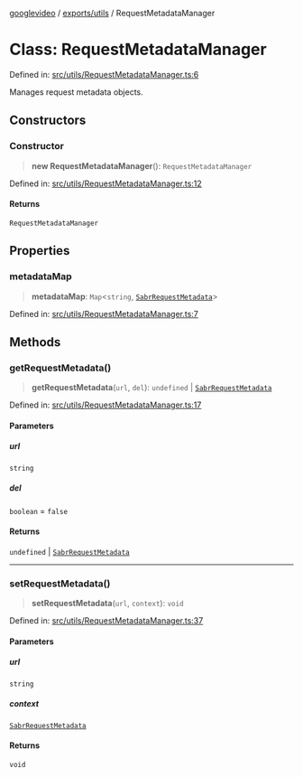 [googlevideo](../../../README.md) / [exports/utils](../README.md) / RequestMetadataManager

# Class: RequestMetadataManager

Defined in: [src/utils/RequestMetadataManager.ts:6](https://github.com/LuanRT/googlevideo/blob/dbf946453f309f019ca5c8a163ede31e16e7831d/src/utils/RequestMetadataManager.ts#L6)

Manages request metadata objects.

## Constructors

### Constructor

> **new RequestMetadataManager**(): `RequestMetadataManager`

Defined in: [src/utils/RequestMetadataManager.ts:12](https://github.com/LuanRT/googlevideo/blob/dbf946453f309f019ca5c8a163ede31e16e7831d/src/utils/RequestMetadataManager.ts#L12)

#### Returns

`RequestMetadataManager`

## Properties

### metadataMap

> **metadataMap**: `Map`\<`string`, [`SabrRequestMetadata`](../../sabr-streaming-adapter/interfaces/SabrRequestMetadata.md)\>

Defined in: [src/utils/RequestMetadataManager.ts:7](https://github.com/LuanRT/googlevideo/blob/dbf946453f309f019ca5c8a163ede31e16e7831d/src/utils/RequestMetadataManager.ts#L7)

## Methods

### getRequestMetadata()

> **getRequestMetadata**(`url`, `del`): `undefined` \| [`SabrRequestMetadata`](../../sabr-streaming-adapter/interfaces/SabrRequestMetadata.md)

Defined in: [src/utils/RequestMetadataManager.ts:17](https://github.com/LuanRT/googlevideo/blob/dbf946453f309f019ca5c8a163ede31e16e7831d/src/utils/RequestMetadataManager.ts#L17)

#### Parameters

##### url

`string`

##### del

`boolean` = `false`

#### Returns

`undefined` \| [`SabrRequestMetadata`](../../sabr-streaming-adapter/interfaces/SabrRequestMetadata.md)

***

### setRequestMetadata()

> **setRequestMetadata**(`url`, `context`): `void`

Defined in: [src/utils/RequestMetadataManager.ts:37](https://github.com/LuanRT/googlevideo/blob/dbf946453f309f019ca5c8a163ede31e16e7831d/src/utils/RequestMetadataManager.ts#L37)

#### Parameters

##### url

`string`

##### context

[`SabrRequestMetadata`](../../sabr-streaming-adapter/interfaces/SabrRequestMetadata.md)

#### Returns

`void`
